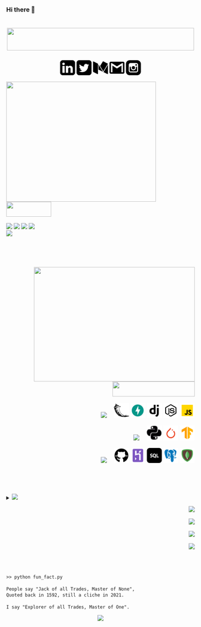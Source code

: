 ### Hi there 👋

# <div align="center" ><img height=60px width=500px src="https://img.shields.io/badge/Namaste%20from%20Sanskar-black?&style=for-the-badge"></div>

<div align="center">
  <p>
    <a href="https://www.linkedin.com/in/sanskar-ag/"><img src="https://github.com/sd2001/sd2001/blob/master/Socials/linkedin-sign.svg"         height="40px" width="40px" alt="LinkedIn"></a>
    <a href="https://twitter.com/"><img src="https://github.com/sd2001/sd2001/blob/master/Socials/twitter-sign.svg" height="40px" width="40px"                  alt="Twitter"></a>
     <a href="https://medium.com/"><img src="https://github.com/sd2001/sd2001/blob/master/Socials/medium.svg" height="40px" width="40px"                    alt="Medium"></a>
    <a href="mailto:im.mail2sanskar.ag@gmail.com"><img src="https://github.com/sd2001/sd2001/blob/master/Socials/gmail-logo.svg" height="40px" width="40px"                  alt="Gmail"></a>
    <a href="https://www.instagram.com/not_so_sanskariii/"><img src="https://github.com/sd2001/sd2001/blob/master/Socials/instagram.svg" height="40px" width="40px"                  alt="Instagram"></a>    
   </p>
 </div>

<div>
<img width=400px height=320px align="left" src="https://media.giphy.com/media/PmAjqmm4beKervYzFr/giphy.gif"/>	
<div>
  <br><br>
  <p>
    <img height=40px width=120px src="https://img.shields.io/badge/About%20Me-black?&style=for-the-badge">
  </p>  
  <p style="font-family:Arial;">    
    <img src="https://img.shields.io/badge/Result%20Driven%20Sophomore%20-SRMIST, KTR🏫-green?style=for-the-badge&logo=one" />
    <img src="https://img.shields.io/badge/Exploring%20various%20domains-Programming🖥️-green?style=for-the-badge&logo=one" />  
    <img src="https://img.shields.io/badge/Bits%20and%20bytes%20of%20backend%20dev-Learning📚-green?style=for-the-badge&logo=one" />
    <img src="https://img.shields.io/badge/Premier%20League%20:%20Chelsea(cOYG)-Football⚽-green?style=for-the-badge&logo=one" /><br>     
    <img src="https://img.shields.io/badge/Humans%20and%20Plants-True%20%F0%9F%92%96-green?style=for-the-badge&logo=heart" /><br> 
  </p>
 </div>
 </div> 
 
 <br><br><br>
 
 <div>
<img width=430px height=305px align="right" src="https://media.giphy.com/media/SWoctMQwFFeE21ePvc/giphy.gif"/>	
<div>
  <br>
  <p align="right">
    <img height=40px width=220px src="https://img.shields.io/badge/I%20can%20help%20you%20in-black?&style=for-the-badge">
  </p >  
  <p align="right">
    <img src="https://img.shields.io/badge/backend%20stacks-pink?&style=for-the-badge"/>&nbsp;&nbsp;&nbsp;&nbsp;
    <img height="40px" width="40px"src="https://github.com/sd2001/sd2001/blob/master/Tech/flask.svg" />
    <img height="40px" width="40px"src="https://github.com/sd2001/sd2001/blob/master/Tech/fastapi.jpg" />
    <img height="40px" width="40px" src="https://github.com/sd2001/sd2001/blob/master/Tech/django.svg" />
    <img height="40px" width="40px" src="https://github.com/sd2001/sd2001/blob/master/Tech/icons8-node-js-64.png" />
    <img height="40px" width="40px" src="https://github.com/sd2001/sd2001/blob/master/Tech/javascript.svg" /><br><br>  
    <img src="https://img.shields.io/badge/deep%20learning-pink?&style=for-the-badge"/>&nbsp;&nbsp;&nbsp;&nbsp;
    <img height="40px" width="40px" src="https://github.com/sd2001/sd2001/blob/master/Tech/python.svg" />
    <img height="40px" width="40px"src="https://github.com/sd2001/sd2001/blob/master/Tech/pytorch.png" />
    <img height="40px" width="40px"src="https://github.com/sd2001/sd2001/blob/master/Tech/tensorflow.svg" /><br><br>
    <img src="https://img.shields.io/badge/Deploy&databases-pink?&style=for-the-badge"/>&nbsp;&nbsp;&nbsp;&nbsp;
    <img height="40px" width="40px"src="https://github.com/sd2001/sd2001/blob/master/Tech/icons8-github-50.png" />
    <img height="40px" width="40px"src="https://github.com/sd2001/sd2001/blob/master/Tech/heroku-48.png" />
  <img height="40px" width="40px"src="https://github.com/sd2001/sd2001/blob/master/Tech/sql-52.png" />
  <img height="40px" width="40px"src="https://github.com/sd2001/sd2001/blob/master/Tech/postgresql.png" />
    <img height="40px" width="40px"src="https://github.com/sd2001/sd2001/blob/master/Tech/mongodb.svg" />
  </p>
 </div>
 </div> 
 
 <br><br><br>
  

  
<div>
  <details>
  <summary>
    <img src="https://img.shields.io/badge/My%20github%20stats-black?&style=for-the-badge&logo=github " />
   </summary>
    <p>
      <img align="left" height="230" width="460" src="https://github-readme-stats.vercel.app/api?username=sanscode2911&theme=cobalt">
    <p>
  </details>
  <p align="right">
  <img src="https://img.shields.io/badge/Do%20what%20drives%20you-tomato?&style=for-the-badge" /><br>
  </p>
  <p align="right">
  <img src="https://img.shields.io/badge/Not%20what%20drives%20others-darkorange?&style=for-the-badge" /><br>
  </p>
  <p align="right">
  <img src="https://img.shields.io/badge/and-gold?&style=for-the-badge" /><br>
  </p>
  <p align="right">
  <img src="https://img.shields.io/badge/believe%20in%20yourself-orangered?&style=for-the-badge" /><br>
  </p>
 </div><br><br>

  ```
  >> python fun_fact.py
  
  People say "Jack of all Trades, Master of None",
  Quoted back in 1592, still a cliche in 2021.
  
  I say "Explorer of all Trades, Master of One".
  ```
<p align="center">  
  <a href="https://github.com/sd2001/github-profile-views-counter">
    <img src="https://komarev.com/ghpvc/?username=sd2001&color=green&style=flat-square&label=SNEEK-PEEK">
  </a>
 </p>
